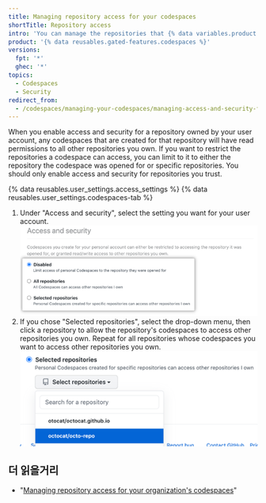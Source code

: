 ```yaml
---
title: Managing repository access for your codespaces
shortTitle: Repository access
intro: 'You can manage the repositories that {% data variables.product.prodname_codespaces %} can access.'
product: '{% data reusables.gated-features.codespaces %}'
versions:
  fpt: '*'
  ghec: '*'
topics:
  - Codespaces
  - Security
redirect_from:
  - /codespaces/managing-your-codespaces/managing-access-and-security-for-your-codespaces
---
```


 

When you enable access and security for a repository owned by your user account, any codespaces that are created for that repository will have read permissions to all other repositories you own. If you want to restrict the repositories a codespace can access, you can limit to it to either the repository the codespace was opened for or specific repositories. You should only enable access and security for repositories you trust.

{% data reusables.user_settings.access_settings %}
{% data reusables.user_settings.codespaces-tab %}
1. Under "Access and security", select the setting you want for your user account. ![Radio buttons to manage trusted repositories](/assets/images/help/settings/codespaces-access-and-security-radio-buttons.png)
1. If you chose "Selected repositories", select the drop-down menu, then click a repository to allow the repository's codespaces to access other repositories you own. Repeat for all repositories whose codespaces you want to access other repositories you own. !["Selected repositories" drop-down menu](/assets/images/help/settings/codespaces-access-and-security-repository-drop-down.png)

## 더 읽을거리

- "[Managing repository access for your organization's codespaces](/codespaces/managing-codespaces-for-your-organization/managing-repository-access-for-your-organizations-codespaces)"
